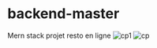 # backend-master
Mern stack  projet resto en ligne
![cp1](https://github.com/Mouadh-B/backend-master/assets/92748156/e394c0e5-e938-4687-874a-89856be3f77f)
![cp](https://github.com/Mouadh-B/backend-master/assets/92748156/3f5821ef-3fcc-4e1f-8542-0f22ab99f5d4)

